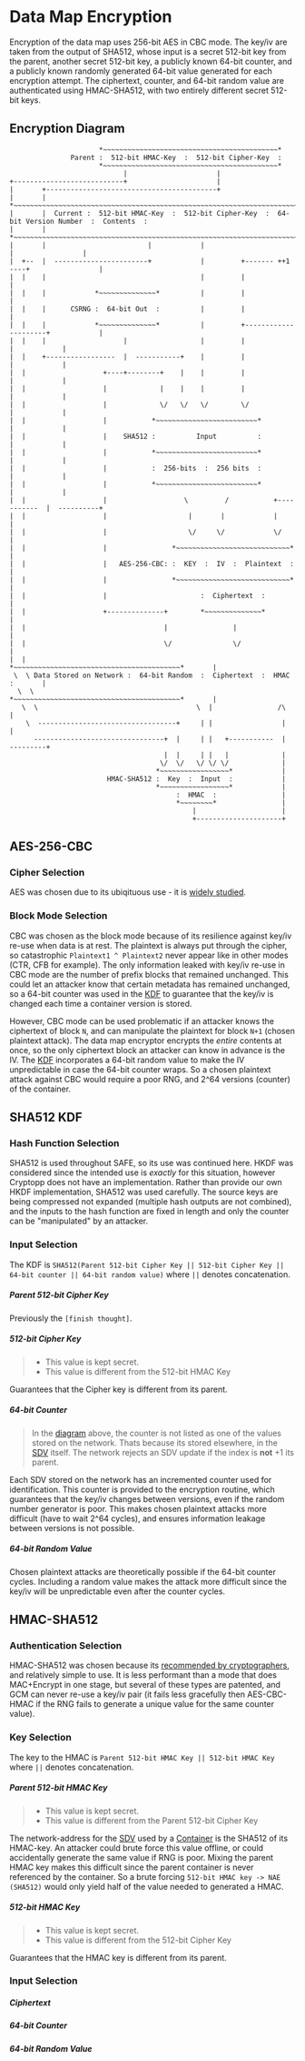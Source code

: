 # Data Map Encryption #
Encryption of the data map uses 256-bit AES in CBC mode. The key/iv are taken from the output of SHA512, whose input is a secret 512-bit key from the parent, another secret 512-bit key, a publicly known 64-bit counter, and a publicly known randomly generated 64-bit value generated for each encryption attempt. The ciphertext, counter, and 64-bit random value are authenticated using HMAC-SHA512, with two entirely different secret 512-bit keys.

## Encryption Diagram ##
```
                      *~~~~~~~~~~~~~~~~~~~~~~~~~~~~~~~~~~~~~~~~~~~*
               Parent :  512-bit HMAC-Key  :  512-bit Cipher-Key  :
                      *~~~~~~~~~~~~~~~~~~~~~~~~~~~~~~~~~~~~~~~~~~~*
                            |                      |
+---------------------------+                      |
|       +------------------------------------------+
|       |          *~~~~~~~~~~~~~~~~~~~~~~~~~~~~~~~~~~~~~~~~~~~~~~~~~~~~~~~~~~~~~~~~~~~~~~~~~~~~~~~~~~*
|       |  Current :  512-bit HMAC-Key  :  512-bit Cipher-Key  :  64-bit Version Number  :  Contents  :
|       |          *~~~~~~~~~~~~~~~~~~~~~~~~~~~~~~~~~~~~~~~~~~~~~~~~~~~~~~~~~~~~~~~~~~~~~~~~~~~~~~~~~~*
|       |                         |            |                          |                 |
|  +--  |  -----------------------+            |         +------- ++1 ----+                 |
|  |    |                                      |         |                                  |
|  |    |            *~~~~~~~~~~~~~~*          |         |                                  |
|  |    |      CSRNG :  64-bit Out  :          |         |                                  |
|  |    |            *~~~~~~~~~~~~~~*          |         +---------------------+            |
|  |    |                   |                  |         |                     |            |
|  |    +-----------------  |  -----------+    |         |                     |            |
|  |                   +----+--------+    |    |         |                     |            |
|  |                   |             |    |    |         |                     |            |
|  |                   |             \/   \/   \/        \/                    |            |
|  |                   |           *~~~~~~~~~~~~~~~~~~~~~~~~~*                 |            |
|  |                   |    SHA512 :          Input          :                 |            |
|  |                   |           *~~~~~~~~~~~~~~~~~~~~~~~~~*                 |            |
|  |                   |           :  256-bits  :  256 bits  :                 |            |
|  |                   |           *~~~~~~~~~~~~~~~~~~~~~~~~~*                 |            |
|  |                   |                   \         /           +-----------  |  ----------+
|  |                   |                    |       |            |             | 
|  |                   |                    \/     \/            \/            |
|  |                   |                *~~~~~~~~~~~~~~~~~~~~~~~~~~~~*         |
|  |                   |   AES-256-CBC: :  KEY  :  IV  :  Plaintext  :         |
|  |                   |                *~~~~~~~~~~~~~~~~~~~~~~~~~~~~*         |
|  |                   |                       :  Ciphertext  :                |
|  |                   +--------------+        *~~~~~~~~~~~~~~*                |
|  |                                  |                |                       |
|  |                                  \/               \/                      |
|  |                         *~~~~~~~~~~~~~~~~~~~~~~~~~~~~~~~~~~~~~~~~~*       |
 \  \ Data Stored on Network :  64-bit Random  :  Ciphertext  :  HMAC  :       |
  \  \                       *~~~~~~~~~~~~~~~~~~~~~~~~~~~~~~~~~~~~~~~~~*       |
   \  \                                       \  |                /\           |
    \  ----------------------------------+     | |                 |           |
      --------------------------------+  |     | |   +-----------  |  ---------+
                                      |  |     | |   |             |
                                     \/  \/   \/ \/ \/             |
                                    *~~~~~~~~~~~~~~~~~*            |
                        HMAC-SHA512 :  Key  :  Input  :            |
                                    *~~~~~~~~~~~~~~~~~*            |
                                         :  HMAC  :                |
                                         *~~~~~~~~*                |
                                             |                     |
                                             +---------------------+
```

## AES-256-CBC ##
### Cipher Selection ###
AES was chosen due to its ubiqituous use - it is [widely studied](http://blog.cryptographyengineering.com/2012/10/so-you-want-to-use-alternative-cipher.html).

### Block Mode Selection ###
CBC was chosen as the block mode because of its resilience against key/iv re-use when data is at rest. The plaintext is always put through the cipher, so catastrophic `Plaintext1 ^ Plaintext2` never appear like in other modes (CTR, CFB for example). The only information leaked with key/iv re-use in CBC mode are the number of prefix blocks that remained unchanged. This could let an attacker know that certain metadata has remained unchanged, so a 64-bit counter was used in the [KDF](#sha512-kdf) to guarantee that the key/iv is changed each time a container version is stored.

However, CBC mode can be used problematic if an attacker knows the ciphertext of block `N`, and can manipulate the plaintext for block `N+1` (chosen plaintext attack). The data map encryptor encrypts the _entire_ contents at once, so the only ciphertext block an attacker can know in advance is the IV. The [KDF](#sha512-kdf) incorporates a 64-bit random value to make the IV unpredictable in case the 64-bit counter wraps. So a chosen plaintext attack against CBC would require a poor RNG, and 2^64 versions (counter) of the container.

## SHA512 KDF ##
### Hash Function Selection ###
SHA512 is used throughout SAFE, so its use was continued here. HKDF was considered since the intended use is _exactly_ for this situation, however Cryptopp does not have an implementation. Rather than provide our own HKDF implementation, SHA512 was used carefully. The source keys are being compressed not expanded (multiple hash outputs are not combined), and the inputs to the hash function are fixed in length and only the counter can be "manipulated" by an attacker.

### Input Selection ###
The KDF is `SHA512(Parent 512-bit Cipher Key || 512-bit Cipher Key || 64-bit counter || 64-bit random value)` where `||` denotes concatenation.

##### Parent 512-bit Cipher Key #####
Previously the `[finish thought]`.

##### 512-bit Cipher Key #####
> * This value is kept secret.
> * This value is different from the 512-bit HMAC Key

Guarantees that the Cipher key is different from its parent.

##### 64-bit Counter #####
> In the [diagram](#encryption-diagram) above, the counter is not listed as one of the values stored on the network. Thats because its stored elsewhere, in the [SDV](https://github.com/maidsafe/MaidSafe-Common/blob/next/docs/structured_data_versions_update.md) itself. The network rejects an SDV update if the index is **not** +1 its parent.

Each SDV stored on the network has an incremented counter used for identification. This counter is provided to the encryption routine, which guarantees that the key/iv changes between versions, even if the random number generator is poor. This makes chosen plaintext attacks more difficult (have to wait 2^64 cycles), and ensures information leakage between versions is not possible.

##### 64-bit Random Value #####
Chosen plaintext attacks are theoretically possible if the 64-bit counter cycles. Including a random value makes the attack more difficult since the key/iv will be unpredictable even after the counter cycles.

## HMAC-SHA512 ##
### Authentication Selection ###
HMAC-SHA512 was chosen because its [recommended by cryptographers](http://blog.cryptographyengineering.com/2012/05/how-to-choose-authenticated-encryption.html), and relatively simple to use. It is less performant than a mode that does MAC+Encrypt in one stage, but several of these types are patented, and GCM can never re-use a key/iv pair (it fails less gracefully then AES-CBC-HMAC if the RNG fails to generate a unique value for the same counter value).

### Key Selection ###
The key to the HMAC is `Parent 512-bit HMAC Key || 512-bit HMAC Key` where `||` denotes concatenation.
##### Parent 512-bit HMAC Key #####
> * This value is kept secret.
> * This value is different from the Parent 512-bit Cipher Key

The network-address for the [SDV](https://github.com/maidsafe/MaidSafe-Common/blob/next/docs/structured_data_versions_update.md) used by a [Container](https://github.com/maidsafe/MaidSafe-Common/blob/next/docs/posix_api.md) is the SHA512 of its HMAC-key. An attacker could brute force this value offline, or could accidentally generate the same value if RNG is poor. Mixing the parent HMAC key makes this difficult since the parent container is never referenced by the container. So a brute forcing `512-bit HMAC key -> NAE (SHA512)` would only yield half of the value needed to generated a HMAC.

##### 512-bit HMAC Key #####
> * This value is kept secret.
> * This value is different from the 512-bit Cipher Key

Guarantees that the HMAC key is different from its parent.

### Input Selection ###
##### Ciphertext #####
##### 64-bit Counter #####
##### 64-bit Random Value #####
